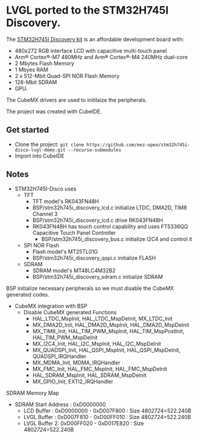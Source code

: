 # LVGL ported to the STM32H745I Discovery.

The [STM32H745I Discovery kit](https://www.st.com/en/evaluation-tools/stm32h745i-disco.html) is an affordable development board with:
* 480x272 RGB interface LCD with capacitive multi-touch panel
* Arm® Cortex®-M7 480MHz and Arm® Cortex®-M4 240MHz dual-core
* 2 Mbytes Flash Memory
* 1 Mbyes RAM
* 2 x 512-Mbit Quad-SPI NOR Flash Memory
* 128-Mbit SDRAM
* GPU.

The CubeMX drivers are used to initilaize the peripherals. 

The project was created with CubeIDE.

## Get started
- Clone the project: `git clone https://github.com/eez-open/stm32h745i-disco-lvgl-demo.git --recurse-submodules`
- Import into CubeIDE

## Notes

- STM32H745I-Disco uses 
    - TFT 
        - TFT model's RK043FN48H
        - BSP/stm32h745i_discovery_lcd.c initialize LTDC, DMA2D, TIM8 Channel 3
        - BSP/stm32h745i_discovery_lcd.c drive RK043FN48H 
        - RK043FN48H has touch control capability and uses FT5336QQ Capacitive Touch Panel Controller
            - BSP/stm32h745i_discovery_bus.c initialize I2C4 and control it
    - SPI NOR Flash
        - Flash model's MT25TL01G
        - BSP/stm32h745i_discovery_qspi.c initialize FLASH
    - SDRAM
        - SDRAM model's MT48LC4M32B2 
        - BSP/stm32h745i_discovery_sdram.c initialize SDRAM

BSP initialize necessary peripherals  so we must disable the CubeMX generated codes.

- CubeMX integration with BSP
    - Disable CubeMX generated Functions
        - HAL_LTDC_MspInit,  HAL_LTDC_MspDeInit, MX_LTDC_Init
        - MX_DMA2D_Init, HAL_DMA2D_MspInit, HAL_DMA2D_MspDeInit
        - MX_TIM8_Init, HAL_TIM_PWM_MspInit, HAL_TIM_MspPostInit, HAL_TIM_PWM_MspDeInit
        - MX_I2C4_Init, HAL_I2C_MspInit, HAL_I2C_MspDeInit
        - MX_QUADSPI_Init, HAL_QSPI_MspInit, HAL_QSPI_MspDeInit, QUADSPI_IRQHandler
        - MX_MDMA_Init, MDMA_IRQHandler
        - MX_FMC_Init, HAL_FMC_MspInit, HAL_FMC_MspDeInit
        - HAL_SDRAM_MspInit, HAL_SDRAM_MspDeInit
        - MX_GPIO_Init, EXTI2_IRQHandler
        
 SDRAM Memory Map

 - SDRAM Start Address : 0xD0000000
    - LCD Buffer   : 0xD0000000 - 0xD007F800 : Size 480*272*4=522.240B 
    - LVGL Buffer  : 0xD007F810 - 0xD00FF010 : Size 480*272*4=522.240B
    - LVGL Buffer 2: 0xD00FF020 - 0xD017E820 : Size 480*272*4=522.240B